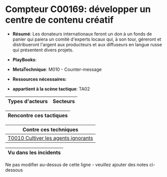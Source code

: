 # Compteur C00169: développer un centre de contenu créatif

* **Résumé**: Les donateurs internationaux feront un don à un fonds de panier qui paiera un comité d'experts locaux qui, à son tour, géreront et distribueront l'argent aux producteurs et aux diffuseurs en langue russe qui présentent divers projets.

* **PlayBooks**:

* **MetaTechnique**: M010 - Counter-message

* **Ressources nécessaires:**

* **appartient à la scène tactique**: TA02


|Types d'acteurs |Secteurs |
|----------- |------- |



|Rencontre ces tactiques |
|---------------------- |



|Contre ces techniques |
|------------------------- |
|[T0010 Cultiver les agents ignorants](../../generated_pages/techniques/T0010.md) |



|Vu dans les incidents |
|----------------- |


Ne pas modifier au-dessus de cette ligne - veuillez ajouter des notes ci-dessous